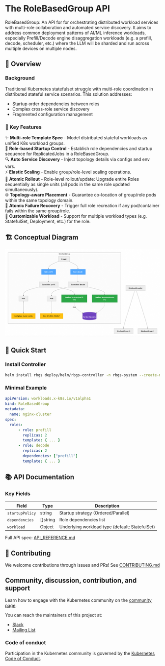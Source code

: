 # The RoleBasedGroup API 

RoleBasedGroup: An API for for orchestrating distributed workload services with multi-role collaboration and automated service discovery. It aims to address common deployment patterns of AI/ML inference workloads, especially Prefill/Decode engine disaggregation workloads (e.g. a prefill, decode, scheduler, etc.) where the LLM will be sharded and run across multiple devices on multiple nodes. 

## 📖 Overview

### Background
Traditional Kubernetes statefulset struggle with multi-role coordination in distributed stateful service scenarios. This solution addresses:
- Startup order dependencies between roles  
- Complex cross-role service discovery  
- Fragmented configuration management  

### 🧩 Key Features
  ✨ **Multi-role Template Spec** - Model distributed stateful workloads as unified K8s workload groups.  
  🔗 **Role-based Startup Control** - Establish role dependencies and startup sequence for ReplicatedJobs in a RoleBasedGroup.  
  🔍 **Auto Service Discovery** - Inject topology details via configs and env vars.  
  ⚡ **Elastic Scaling** - Enable group/role-level scaling operations.  
  🔄 **Atomic Rollout** - Role-level rollout/update: Upgrade entire Roles sequentially as single units (all pods in the same role updated simultaneously).  
  🌐 **Topology-aware Placement** - Guarantee co-location of group/role pods within the same topology domain.  
  🛑 **Atomic Failure Recovery** - Trigger full role recreation if any pod/container fails within the same group/role.  
  🔧 **Customizable Workload** - Support for multiple workload types (e.g. StatefulSet, Deployment, etc.) for the role.  

## 🏗 Conceptual Diagram

![](rbgs-concept.png)

## 🚀 Quick Start

### Install Controller
```bash
helm install rbgs deploy/helm/rbgs-controller -n rbgs-system --create-namespace
```

### Minimal Example

```yaml
apiVersion: workloads.x-k8s.io/v1alpha1
kind: RoleBasedGroup
metadata:
  name: nginx-cluster
spec:
  roles:
      - role: prefill
        replicas: 2
        template: { ... }
      - role: decode
        replicas: 2
        dependencies: ["prefill"]
        template: { ... }
```


## 📚 API Documentation

### Key Fields
| Field | Type | Description |
|-------|------|-------------|
| `startupPolicy` | string | Startup strategy (Ordered/Parallel) |
| `dependencies` | []string | Role dependencies list |
| `workload` | Object | Underlying workload type (default: StatefulSet) |

Full API spec: [API_REFERENCE.md]()

## 🤝 Contributing
We welcome contributions through issues and PRs! See [CONTRIBUTING.md](CONTRIBUTING.md)

## Community, discussion, contribution, and support

Learn how to engage with the Kubernetes community on the [community page]().

You can reach the maintainers of this project at:

- [Slack]()
- [Mailing List]()

### Code of conduct

Participation in the Kubernetes community is governed by the [Kubernetes Code of Conduct](code-of-conduct.md).
